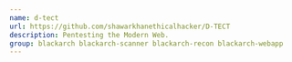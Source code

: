 ```yaml
---
name: d-tect
url: https://github.com/shawarkhanethicalhacker/D-TECT
description: Pentesting the Modern Web.
group: blackarch blackarch-scanner blackarch-recon blackarch-webapp
---
```

